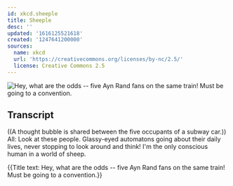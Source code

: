 ```yaml
---
id: xkcd.sheeple
title: Sheeple
desc: ''
updated: '1616125521618'
created: '1247641200000'
sources:
  name: xkcd
  url: 'https://creativecommons.org/licenses/by-nc/2.5/'
  license: Creative Commons 2.5
---
```

![Hey, what are the odds -- five Ayn Rand fans on the same train!  Must be going to a convention.](https://imgs.xkcd.com/comics/sheeple.png)

## Transcript
((A thought bubble is shared between the five occupants of a subway car.))
All: Look at these people. Glassy-eyed automatons going about their daily lives, never stopping to look around and 
think!
  I'm the only conscious human in a world of sheep.

{{Title text: Hey, what are the odds -- five Ayn Rand fans on the same train!  Must be going to a convention.}}
